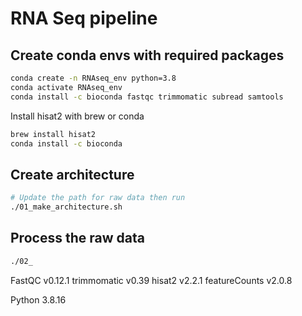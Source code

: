 # RNA Seq pipeline

## Create conda envs with required packages
```bash
conda create -n RNAseq_env python=3.8
conda activate RNAseq_env
conda install -c bioconda fastqc trimmomatic subread samtools
```
Install hisat2 with brew or conda
```bash
brew install hisat2
conda install -c bioconda
```

## Create architecture
```bash
# Update the path for raw data then run
./01_make_architecture.sh
```

## Process the raw data
```bash
./02_
```

FastQC v0.12.1
trimmomatic v0.39
hisat2 v2.2.1
featureCounts v2.0.8

Python 3.8.16
